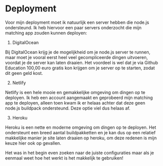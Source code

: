 # Deployment

Voor mijn deployment moet ik natuurlijk een server hebben die node.js ondersteund. Ik heb hiervoor een paar servers onderzocht die mijn matching app zouden kunnen deployen:

1. DigitalOcean

Bij DigitalOcean krijg je de mogelijkheid om je node.js server te runnen, maar moet je vooral eerst heel veel gecompliceerde dingen uitvoeren, voordat je de server kan laten draaien. Het voordeel is wel dat je via Github Education 100,00 euro gratis kon krijgen om je server op te starten, zodat dit geen geld kost.

2. Netlify

Netlify is een hele mooie en gemakkelijke omgeving om dingen op te deployen. Ik heb een account aangemaakt en geprobeerd mijn matching app te deployen, alleen toen kwam ik er helaas achter dat deze geen node.js buildpack ondersteund. Deze optie viel dus helaas af. 

3. Heroku 

Heroku is een nette en moderne omgeving om dingen op te deployen.  Het ondersteunt een breed aantal buildpakketten en je kan dus op een relatief makkelijke manier je site laten draaien op heroku, om deze redenen is mijn keuze hier ook op gevallen.

Het was in het begin even zoeken naar de juiste configuraties maar als je eenmaal weet hoe het werkt is het makkelijk te gebruiken! 